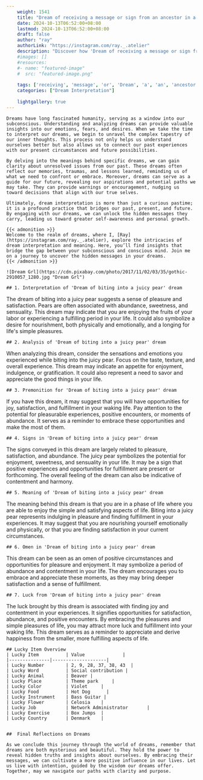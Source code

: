 ```yaml
---
    weight: 1541
    title: "Dream of receiving a message or sign from an ancestor in a dream."  # Assuming 'title' column exists
    date: 2024-10-13T06:52:00+08:00
    lastmod: 2024-10-13T06:52:00+08:00
    draft: false
    author: "ray"
    authorLink: "https://instagram.com/ray._.atelier"
    description: "Discover how 'Dream of receiving a message or sign from an ancestor in a dream.' can interpret your future and uncover its significant meanings in your life."
    #images: []
    #resources:
    #- name: "featured-image"
    #  src: "featured-image.png"
    
    tags: ['receiving', 'message', 'or', 'Dream', 'a', 'an', 'ancestor', 'in', 'from', 'sign', 'of', 'dream.']
    categories: ["Dream Interpretation"]
    
    lightgallery: true
---
```

    
    Dreams have long fascinated humanity, serving as a window into our subconscious. Understanding and analyzing dreams can provide valuable insights into our emotions, fears, and desires. When we take the time to interpret our dreams, we begin to unravel the complex tapestry of our inner thoughts. This process not only helps us understand ourselves better but also allows us to connect our past experiences with our present circumstances and future possibilities.
    
    By delving into the meanings behind specific dreams, we can gain clarity about unresolved issues from our past. These dreams often reflect our memories, traumas, and lessons learned, reminding us of what we need to confront or embrace. Moreover, dreams can serve as a guide for our future, revealing our aspirations and potential paths we may take. They can provide warnings or encouragement, nudging us toward decisions that align with our true selves.
    
    Ultimately, dream interpretation is more than just a curious pastime; it is a profound practice that bridges our past, present, and future. By engaging with our dreams, we can unlock the hidden messages they carry, leading us toward greater self-awareness and personal growth.
    
    {{< admonition >}}
    Welcome to the realm of dreams, where I, [Ray](https://instagram.com/ray._.atelier), explore the intricacies of dream interpretation and meaning. Here, you’ll find insights that bridge the gap between your subconscious and conscious mind. Join me on a journey to uncover the hidden messages in your dreams.
    {{< /admonition >}}
    
    ![Dream Grl](https://cdn.pixabay.com/photo/2017/11/02/03/35/gothic-2910057_1280.jpg "Dream Grl")
    
    ## 1. Interpretation of 'Dream of biting into a juicy pear' dream
    
The dream of biting into a juicy pear suggests a sense of pleasure and satisfaction. Pears are often associated with abundance, sweetness, and sensuality. This dream may indicate that you are enjoying the fruits of your labor or experiencing a fulfilling period in your life. It could also symbolize a desire for nourishment, both physically and emotionally, and a longing for life's simple pleasures.
    
    ## 2. Analysis of 'Dream of biting into a juicy pear' dream
    
When analyzing this dream, consider the sensations and emotions you experienced while biting into the juicy pear. Focus on the taste, texture, and overall experience. This dream may indicate an appetite for enjoyment, indulgence, or gratification. It could also represent a need to savor and appreciate the good things in your life.
    
    ## 3. Premonition for 'Dream of biting into a juicy pear' dream
    
If you have this dream, it may suggest that you will have opportunities for joy, satisfaction, and fulfillment in your waking life. Pay attention to the potential for pleasurable experiences, positive encounters, or moments of abundance. It serves as a reminder to embrace these opportunities and make the most of them.
    
    ## 4. Signs in 'Dream of biting into a juicy pear' dream
    
The signs conveyed in this dream are largely related to pleasure, satisfaction, and abundance. The juicy pear symbolizes the potential for enjoyment, sweetness, and sensuality in your life. It may be a sign that positive experiences and opportunities for fulfillment are present or forthcoming. The overall feeling of the dream can also be indicative of contentment and harmony.
    
    ## 5. Meaning of 'Dream of biting into a juicy pear' dream
    
The meaning behind this dream is that you are in a phase of life where you are able to enjoy the simple and satisfying aspects of life. Biting into a juicy pear represents indulging in pleasure and finding fulfillment in your experiences. It may suggest that you are nourishing yourself emotionally and physically, or that you are finding satisfaction in your current circumstances.
    
    ## 6. Omen in 'Dream of biting into a juicy pear' dream
    
This dream can be seen as an omen of positive circumstances and opportunities for pleasure and enjoyment. It may symbolize a period of abundance and contentment in your life. The dream encourages you to embrace and appreciate these moments, as they may bring deeper satisfaction and a sense of fulfillment.
    
    ## 7. Luck from 'Dream of biting into a juicy pear' dream
    
The luck brought by this dream is associated with finding joy and contentment in your experiences. It signifies opportunities for satisfaction, abundance, and positive encounters. By embracing the pleasures and simple pleasures of life, you may attract more luck and fulfillment into your waking life. This dream serves as a reminder to appreciate and derive happiness from the smaller, more fulfilling aspects of life.
    
    ## Lucky Item Overview
    | Lucky Item          | Value              |
    |---------------|--------------------|
    | Lucky Number        | 2, 9, 28, 37, 38, 43  |
    | Lucky Word          | Social contribution |
    | Lucky Animal        | Beaver |
    | Lucky Place         | Theme park     |
    | Lucky Color         | Violet     |
    | Lucky Food          | Hot Dog      |
    | Lucky Instrument    | Bass Guitar |
    | Lucky Flower        | Celosia    |
    | Lucky Job           | Network Administrator       |
    | Lucky Exercise      | Box Jumps  |
    | Lucky Country       | Denmark    |
    
    
    ##  Final Reflections on Dreams
    
    As we conclude this journey through the world of dreams, remember that dreams are both mysterious and beautiful. They hold the power to reveal hidden truths and insights about ourselves. By embracing their messages, we can cultivate a more positive influence in our lives. Let us live with intention, guided by the wisdom our dreams offer. Together, may we navigate our paths with clarity and purpose.
    